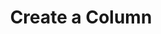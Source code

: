---
title: Create a Column
excerpt: Create a Column.
api:
  file: data-world.json
  operationId: createCatalogColumn
hidden: false
---